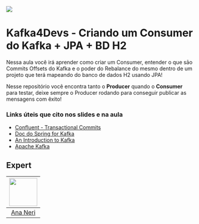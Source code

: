 <img src="https://storage.googleapis.com/golden-wind/experts-club/capa-github.svg" />

# Kafka4Devs - Criando um Consumer do Kafka + JPA + BD H2
Nessa aula você irá aprender como criar um Consumer, entender o que sāo Commits Offsets do Kafka e o poder do Rebalance do mesmo dentro de um projeto que terá mapeando do banco de dados H2 usando JPA!

Nesse repositório você encontra tanto o **Producer** quando o **Consumer** para testar, deixe sempre o Producer rodando para conseguir publicar as mensagens com êxito!

### Links úteis que cito nos slides e na aula
+ [Confluent - Transactional Commits](https://www.confluent.io/blog/transactions-apache-kafka/)
+ [Doc do Spring for Kafka](https://spring.io/projects/spring-kafka)
+ [An Introduction to Kafka](https://dzone.com/articles/a-begineers-approach-to-quotkafkaquot)
+ [Apache Kafka](https://blog.geekhunter.com.br/apache-kafka/)

## Expert
| [<img src="https://avatars.githubusercontent.com/u/42419543?v=4" width="75px;"/>](https://github.com/anabneri) |
| :-: |
|[Ana Neri](https://github.com/anabneri)|
